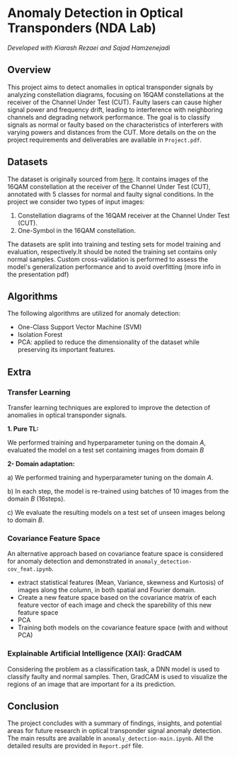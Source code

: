 # Anomaly Detection in Optical Transponders (NDA Lab)
*Developed with Kiarash Rezaei and Sajad Hamzenejadi*
## Overview

This project aims to detect anomalies in optical transponder signals by analyzing constellation diagrams, focusing on 16QAM constellations at the receiver of the Channel Under Test (CUT). Faulty lasers can cause higher signal power and frequency drift, leading to interference with neighboring channels and degrading network performance. The goal is to classify signals as normal or faulty based on the characteristics of interferers with varying powers and distances from the CUT. More details on the on the project requirements and deliverables are available in `Project.pdf`.

## Datasets
The dataset is originally sourced from [here](https://ieee-dataport.org/open-access/constellation-diagrams-spectrum-anomaly-detection-optical-networks). It contains images of the 16QAM constellation at the receiver of the Channel Under Test (CUT), annotated with 5 classes for normal and faulty signal conditions.
In the project we consider two types of input images:

1. Constellation diagrams of the 16QAM receiver at the Channel Under Test (CUT).
2. One-Symbol in the 16QAM constellation.

The datasets are split into training and testing sets for model training and evaluation, respectively.It should be noted the training set contains only normal samples. Custom cross-validation is performed to assess the model's generalization performance and to avoid overfitting (more info in the presentation pdf)

## Algorithms

The following algorithms are utilized for anomaly detection:

- One-Class Support Vector Machine (SVM)
- Isolation Forest
- PCA: applied to reduce the dimensionality of the dataset while preserving its important features.

## Extra
### Transfer Learning

Transfer learning techniques are explored to improve the detection of anomalies in optical transponder signals.

 **1. Pure TL:**  

We performed training and hyperparameter tuning on the domain *A*, evaluated the model on a test set containing images from domain *B*

 **2- Domain adaptation:**

a) We performed training and hyperparameter tuning on the domain *A*.

b) In each step, the model is re-trained using batches of 10 images from the domain *B* (16steps).

c) We evaluate the resulting models on a test set of unseen images belong to domain *B*.

### Covariance Feature Space

An alternative approach based on covariance feature space is considered for anomaly detection and demonstrated in `anomaly_detection-cov_feat.ipynb`.
- extract statistical features (Mean, Variance, skewness and Kurtosis) of images along the column, in both spatial and Fourier domain.
- Create a new feature space based on the covariance matrix of each feature vector of each image and check the sparebility of this new feature space 
- PCA
- Training both models on the covariance feature space (with and without PCA)

### Explainable Artificial Intelligence (XAI): GradCAM

Considering the problem as a classification task, a DNN model is used to classify faulty and normal samples. Then, GradCAM is used to visualize the regions of an image that are important for a its prediction.

## Conclusion

The project concludes with a summary of findings, insights, and potential areas for future research in optical transponder signal anomaly detection. The main results are available in `anomaly_detection-main.ipynb`. All the detailed results are provided in `Report.pdf` file.
